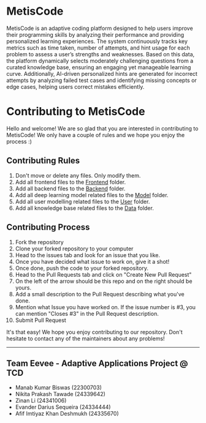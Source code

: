 # MetisCode
MetisCode is an adaptive coding platform designed to help users improve their programming skills by analyzing their performance and providing personalized learning experiences. The system continuously tracks key metrics such as time taken, number of attempts, and hint usage for each problem to assess a user’s strengths and weaknesses. Based on this data, the platform dynamically selects moderately challenging questions from a curated knowledge base, ensuring an engaging yet manageable learning curve. Additionally, AI-driven personalized hints are generated for incorrect attempts by analyzing failed test cases and identifying missing concepts or edge cases, helping users correct mistakes efficiently. 

# Contributing to MetisCode
Hello and welcome! We are so glad that you are interested in contributing to MetisCode!
We only have a couple of rules and we hope you enjoy the process :)

## Contributing Rules
1. Don't move or delete any files. Only modify them.
2. Add all frontend files to the [Frontend]() folder.
3. Add all backend files to the [Backend]() folder.
4. Add all deep learning model related files to the [Model]() folder.
5. Add all user modelling related files to the [User]() folder.
6. Add all knowledge base related files to the [Data]() folder.

## Contributing Process
1. Fork the repository
2. Clone your forked repository to your computer
3. Head to the issues tab and look for an issue that you like.
4. Once you have decided what issue to work on, give it a shot!
5. Once done, push the code to your forked repository.
6. Head to the Pull Requests tab and click on "Create New Pull Request"
7. On the left of the arrow should be this repo and on the right should be yours.
8. Add a small description to the Pull Request describing what you've done.
9. Mention what Issue you have worked on. If the issue number is #3, you can mention "Closes #3" in the Pull Request description.
10. Submit Pull Request

It's that easy! We hope you enjoy contributing to our repository. Don't hesitate to contact any of the maintainers about any problems!

---
## Team Eevee - Adaptive Applications Project @ TCD
- Manab Kumar Biswas (22300703)
- Nikita Prakash Tawade (24339642)
- Zinan Li (24341006)
- Evander Darius Sequeira (24334444)
- Afif Imtiyaz Khan Deshmukh (24335670)

